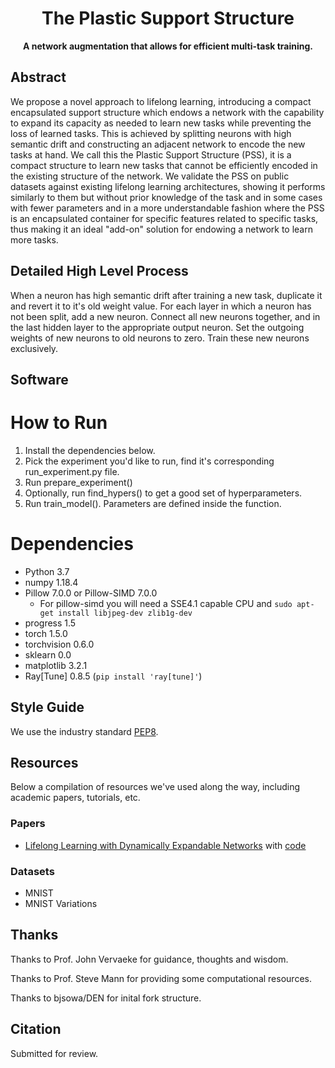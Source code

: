 <div align="center">

# The Plastic Support Structure

**A network augmentation that allows for efficient multi-task training.**
</div>

## Abstract
We propose a novel approach to lifelong learning, introducing a compact encapsulated support structure which endows a network with the capability to expand its capacity as needed to learn new tasks while preventing the loss of learned tasks. This is achieved by splitting neurons with high semantic drift and constructing an adjacent network to encode the new tasks at hand. We call this the Plastic Support Structure (PSS), it is a compact structure to learn new tasks that cannot be efficiently encoded in the existing structure of the network. We validate the PSS on public datasets against existing lifelong learning architectures, showing it performs similarly to them but without prior knowledge of the task and in some cases with fewer parameters and in a more understandable fashion where the PSS is an encapsulated container for specific features related to specific tasks, thus making it an ideal "add-on" solution for endowing a network to learn more tasks.

## Detailed High Level Process
When a neuron has high semantic drift after training a new task, duplicate it and revert it to it's old weight value. 
For each layer in which a neuron has not been split, add a new neuron.
Connect all new neurons together, and in the last hidden layer to the appropriate output neuron.
Set the outgoing weights of new neurons to old neurons to zero. Train these new neurons exclusively.


## Software 
# How to Run
1. Install the dependencies below.
2. Pick the experiment you'd like to run, find it's corresponding run_experiment.py file.
3. Run prepare_experiment()
4. Optionally, run find_hypers() to get a good set of hyperparameters.
5. Run train_model(). Parameters are defined inside the function.


# Dependencies
- Python 3.7
- numpy 1.18.4
- Pillow 7.0.0 or Pillow-SIMD 7.0.0
    - For pillow-simd you will need a SSE4.1 capable CPU and `sudo apt-get install libjpeg-dev zlib1g-dev`
- progress 1.5
- torch 1.5.0
- torchvision 0.6.0
- sklearn 0.0
- matplotlib 3.2.1
- Ray[Tune] 0.8.5 (`pip install 'ray[tune]'`)

## Style Guide
We use the industry standard [PEP8].

[PEP8]: <https://pep8.org>

## Resources
Below a compilation of resources we've used along the way, including academic papers, tutorials, etc.
### Papers
- [Lifelong Learning with Dynamically Expandable Networks](https://openreview.net/pdf?id=Sk7KsfW0-) with [code](https://github.com/jaehong-yoon93/DEN)
### Datasets
- MNIST
- MNIST Variations

## Thanks
Thanks to Prof. John Vervaeke for guidance, thoughts and wisdom.

Thanks to Prof. Steve Mann for providing some computational resources.

Thanks to bjsowa/DEN for inital fork structure.

## Citation
Submitted for review.
